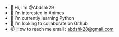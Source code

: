 - 👋 Hi, I’m @Abdshk29
- 👀 I’m interested in Animes
- 🌱 I’m currently learning Python 
- 💞️ I’m looking to collaborate on Github
- 📫 How to reach me email : abdshk28@gmail.com 

<!---
Abdshk29/Abdshk29 is a ✨ special ✨ repository because its `README.md` (this file) appears on your GitHub profile.
You can click the Preview link to take a look at your changes.
--->
